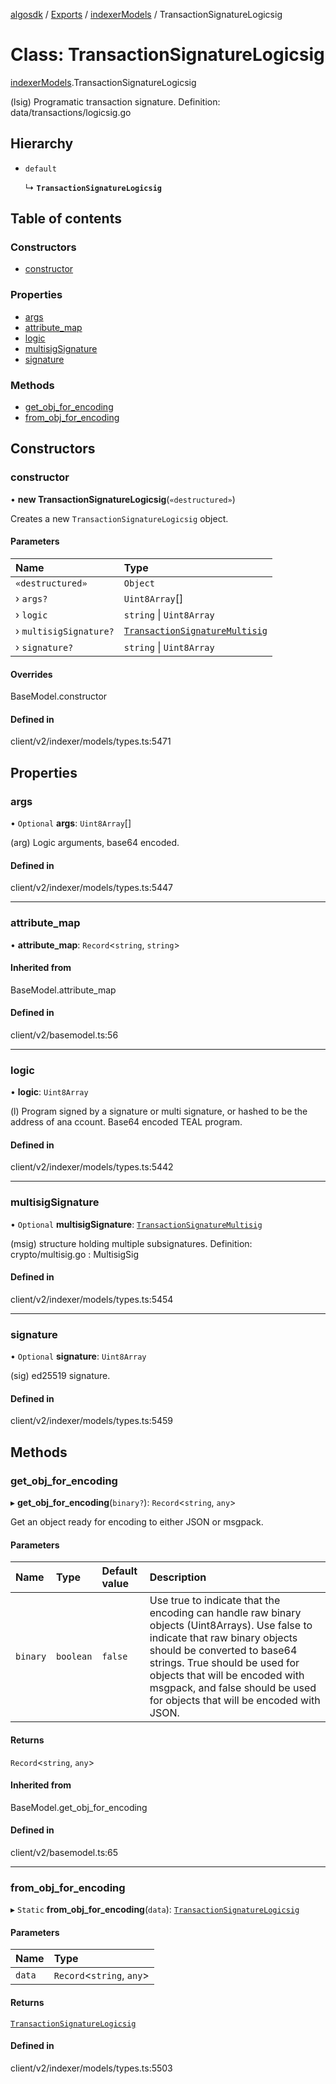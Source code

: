 [algosdk](../README.md) / [Exports](../modules.md) / [indexerModels](../modules/indexerModels.md) / TransactionSignatureLogicsig

# Class: TransactionSignatureLogicsig

[indexerModels](../modules/indexerModels.md).TransactionSignatureLogicsig

(lsig) Programatic transaction signature.
Definition:
data/transactions/logicsig.go

## Hierarchy

- `default`

  ↳ **`TransactionSignatureLogicsig`**

## Table of contents

### Constructors

- [constructor](indexerModels.TransactionSignatureLogicsig.md#constructor)

### Properties

- [args](indexerModels.TransactionSignatureLogicsig.md#args)
- [attribute\_map](indexerModels.TransactionSignatureLogicsig.md#attribute_map)
- [logic](indexerModels.TransactionSignatureLogicsig.md#logic)
- [multisigSignature](indexerModels.TransactionSignatureLogicsig.md#multisigsignature)
- [signature](indexerModels.TransactionSignatureLogicsig.md#signature)

### Methods

- [get\_obj\_for\_encoding](indexerModels.TransactionSignatureLogicsig.md#get_obj_for_encoding)
- [from\_obj\_for\_encoding](indexerModels.TransactionSignatureLogicsig.md#from_obj_for_encoding)

## Constructors

### constructor

• **new TransactionSignatureLogicsig**(`«destructured»`)

Creates a new `TransactionSignatureLogicsig` object.

#### Parameters

| Name | Type |
| :------ | :------ |
| `«destructured»` | `Object` |
| › `args?` | `Uint8Array`[] |
| › `logic` | `string` \| `Uint8Array` |
| › `multisigSignature?` | [`TransactionSignatureMultisig`](indexerModels.TransactionSignatureMultisig.md) |
| › `signature?` | `string` \| `Uint8Array` |

#### Overrides

BaseModel.constructor

#### Defined in

client/v2/indexer/models/types.ts:5471

## Properties

### args

• `Optional` **args**: `Uint8Array`[]

(arg) Logic arguments, base64 encoded.

#### Defined in

client/v2/indexer/models/types.ts:5447

___

### attribute\_map

• **attribute\_map**: `Record`\<`string`, `string`\>

#### Inherited from

BaseModel.attribute\_map

#### Defined in

client/v2/basemodel.ts:56

___

### logic

• **logic**: `Uint8Array`

(l) Program signed by a signature or multi signature, or hashed to be the
address of ana ccount. Base64 encoded TEAL program.

#### Defined in

client/v2/indexer/models/types.ts:5442

___

### multisigSignature

• `Optional` **multisigSignature**: [`TransactionSignatureMultisig`](indexerModels.TransactionSignatureMultisig.md)

(msig) structure holding multiple subsignatures.
Definition:
crypto/multisig.go : MultisigSig

#### Defined in

client/v2/indexer/models/types.ts:5454

___

### signature

• `Optional` **signature**: `Uint8Array`

(sig) ed25519 signature.

#### Defined in

client/v2/indexer/models/types.ts:5459

## Methods

### get\_obj\_for\_encoding

▸ **get_obj_for_encoding**(`binary?`): `Record`\<`string`, `any`\>

Get an object ready for encoding to either JSON or msgpack.

#### Parameters

| Name | Type | Default value | Description |
| :------ | :------ | :------ | :------ |
| `binary` | `boolean` | `false` | Use true to indicate that the encoding can handle raw binary objects (Uint8Arrays). Use false to indicate that raw binary objects should be converted to base64 strings. True should be used for objects that will be encoded with msgpack, and false should be used for objects that will be encoded with JSON. |

#### Returns

`Record`\<`string`, `any`\>

#### Inherited from

BaseModel.get\_obj\_for\_encoding

#### Defined in

client/v2/basemodel.ts:65

___

### from\_obj\_for\_encoding

▸ `Static` **from_obj_for_encoding**(`data`): [`TransactionSignatureLogicsig`](indexerModels.TransactionSignatureLogicsig.md)

#### Parameters

| Name | Type |
| :------ | :------ |
| `data` | `Record`\<`string`, `any`\> |

#### Returns

[`TransactionSignatureLogicsig`](indexerModels.TransactionSignatureLogicsig.md)

#### Defined in

client/v2/indexer/models/types.ts:5503

